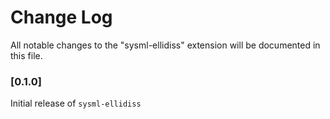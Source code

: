 # Change Log

All notable changes to the "sysml-ellidiss" extension will be documented in this file.

### [0.1.0]

Initial release of `sysml-ellidiss`
